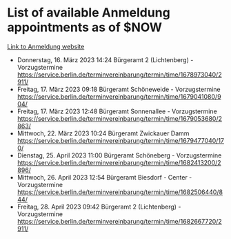 # List of available Anmeldung appointments as of $NOW
[Link to Anmeldung website](https://service.berlin.de/terminvereinbarung/termin/tag.php?termin=1&anliegen[]=120686&dienstleisterlist=122210,122217,327316,122219,327312,122227,327314,122231,327346,122243,327348,122254,122252,329742,122260,329745,122262,329748,122271,327278,122273,327274,122277,327276,330436,122280,327294,122282,327290,122284,327292,122291,327270,122285,327266,122286,327264,122296,327268,150230,329760,122297,327286,122294,327284,122312,329763,122314,329775,122304,327330,122311,327334,122309,327332,317869,122281,327352,122279,329772,122283,122276,327324,122274,327326,122267,329766,122246,327318,122251,327320,122257,327322,122208,327298,122226,327300&herkunft=http%3A%2F%2Fservice.berlin.de%2Fdienstleistung%2F120686%2F)
- Donnerstag, 16. März 2023 14:24 Bürgeramt 2 (Lichtenberg) - Vorzugstermine https://service.berlin.de/terminvereinbarung/termin/time/1678973040/2911/
- Freitag, 17. März 2023 09:18 Bürgeramt Schöneweide - Vorzugstermine https://service.berlin.de/terminvereinbarung/termin/time/1679041080/904/
- Freitag, 17. März 2023 12:48 Bürgeramt Sonnenallee - Vorzugstermine https://service.berlin.de/terminvereinbarung/termin/time/1679053680/2863/
- Mittwoch, 22. März 2023 10:24 Bürgeramt Zwickauer Damm https://service.berlin.de/terminvereinbarung/termin/time/1679477040/170/
- Dienstag, 25. April 2023 11:00 Bürgeramt Schöneberg - Vorzugstermine https://service.berlin.de/terminvereinbarung/termin/time/1682413200/2896/
- Mittwoch, 26. April 2023 12:54 Bürgeramt Biesdorf - Center - Vorzugstermine https://service.berlin.de/terminvereinbarung/termin/time/1682506440/844/
- Freitag, 28. April 2023 09:42 Bürgeramt 2 (Lichtenberg) - Vorzugstermine https://service.berlin.de/terminvereinbarung/termin/time/1682667720/2911/
